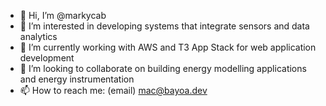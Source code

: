 - 👋 Hi, I’m @markycab
- 👀 I’m interested in developing systems that integrate sensors and data analytics
- 🌱 I’m currently working with AWS and T3 App Stack for web application development
- 💞️ I’m looking to collaborate on building energy modelling applications and energy instrumentation
- 📫 How to reach me: (email) mac@bayoa.dev

<!---
markycab/markycab is a ✨ special ✨ repository because its `README.md` (this file) appears on your GitHub profile.
You can click the Preview link to take a look at your changes.
--->
